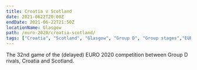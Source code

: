 ```yaml
---
title: Croatia v Scotland
date: 2021-0622T20:00Z
endDate: 2021-06-22T21:50Z
locationName: Glasgow
path: /euro-2020/croatia-scotland/
tags: ["Croatia", "Scotland", "Glasgow", "Group D", "Group stages","EURO 2020"]
---
```


The 32nd game of the (delayed) EURO 2020 competition between Group D rivals, Croatia and Scotland.